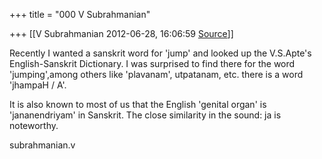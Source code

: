 +++
title = "000 V Subrahmanian"

+++
[[V Subrahmanian	2012-06-28, 16:06:59 [Source](https://groups.google.com/g/bvparishat/c/LQXLSMSLg5o)]]



Recently I wanted a sanskrit word for 'jump' and looked up the V.S.Apte's English-Sanskrit Dictionary. I was surprised to find there for the word 'jumping',among others like 'plavanam', utpatanam, etc. there is a word 'jhampaH / A'.  
  
It is also known to most of us that the English 'genital organ' is 'jananendriyam' in Sanskrit. The close similarity in the sound: ja is noteworthy.   
  
subrahmanian.v  


